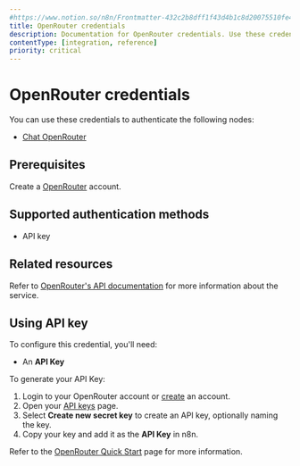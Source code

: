 ```yaml
---
#https://www.notion.so/n8n/Frontmatter-432c2b8dff1f43d4b1c8d20075510fe4
title: OpenRouter credentials
description: Documentation for OpenRouter credentials. Use these credentials to authenticate OpenRouter in n8n, a workflow automation platform.
contentType: [integration, reference]
priority: critical
---
```


# OpenRouter credentials

You can use these credentials to authenticate the following nodes:

- [Chat OpenRouter](/integrations/builtin/cluster-nodes/sub-nodes/n8n-nodes-langchain.lmchatopenrouter.md)

## Prerequisites

Create a [OpenRouter](https://openrouter.ai/) account.

## Supported authentication methods

- API key

## Related resources

Refer to [OpenRouter's API documentation](https://openrouter.ai/docs/quick-start) for more information about the service.

## Using API key

To configure this credential, you'll need:

- An **API Key**

To generate your API Key:

1. Login to your OpenRouter account or [create](https://openrouter.ai/) an account.
2. Open your [API keys](https://openrouter.ai/keys) page.
3. Select **Create new secret key** to create an API key, optionally naming the key.
4. Copy your key and add it as the **API Key** in n8n.

Refer to the [OpenRouter Quick Start](https://openrouter.ai/docs/quick-start) page for more information.
